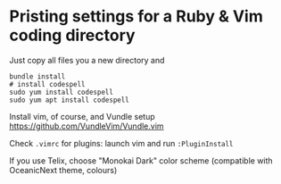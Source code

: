 # Pristing settings for a Ruby & Vim coding directory

Just copy all files you a new directory and

```
bundle install
# install codespell
sudo yum install codespell
sudo yum apt install codespell
```


Install vim, of course, and Vundle setup https://github.com/VundleVim/Vundle.vim

Check `.vimrc` for plugins: launch vim and run ```:PluginInstall```

If you use Telix, choose "Monokai Dark" color scheme (compatible with OceanicNext theme, colours)




